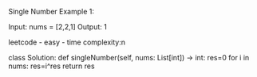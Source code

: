 Single Number
Example 1:

Input: nums = [2,2,1]
Output: 1

leetcode - easy - time complexity:n


class Solution:
    def singleNumber(self, nums: List[int]) -> int:
        res=0
        for i in nums:
            res=i^res
        return res
